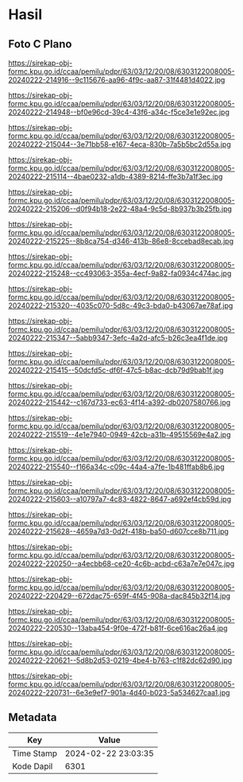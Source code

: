 # Hasil

## Foto C Plano

https://sirekap-obj-formc.kpu.go.id/ccaa/pemilu/pdpr/63/03/12/20/08/6303122008005-20240222-214916--9c115676-aa96-4f9c-aa87-31f4481d4022.jpg

https://sirekap-obj-formc.kpu.go.id/ccaa/pemilu/pdpr/63/03/12/20/08/6303122008005-20240222-214948--bf0e96cd-39c4-43f6-a34c-f5ce3e1e92ec.jpg

https://sirekap-obj-formc.kpu.go.id/ccaa/pemilu/pdpr/63/03/12/20/08/6303122008005-20240222-215044--3e71bb58-e167-4eca-830b-7a5b5bc2d55a.jpg

https://sirekap-obj-formc.kpu.go.id/ccaa/pemilu/pdpr/63/03/12/20/08/6303122008005-20240222-215114--4bae0232-a1db-4389-8214-ffe3b7a1f3ec.jpg

https://sirekap-obj-formc.kpu.go.id/ccaa/pemilu/pdpr/63/03/12/20/08/6303122008005-20240222-215206--d0f94b18-2e22-48a4-9c5d-8b937b3b25fb.jpg

https://sirekap-obj-formc.kpu.go.id/ccaa/pemilu/pdpr/63/03/12/20/08/6303122008005-20240222-215225--8b8ca754-d346-413b-86e8-8ccebad8ecab.jpg

https://sirekap-obj-formc.kpu.go.id/ccaa/pemilu/pdpr/63/03/12/20/08/6303122008005-20240222-215248--cc493063-355a-4ecf-9a82-fa0934c474ac.jpg

https://sirekap-obj-formc.kpu.go.id/ccaa/pemilu/pdpr/63/03/12/20/08/6303122008005-20240222-215320--4035c070-5d8c-49c3-bda0-b43067ae78af.jpg

https://sirekap-obj-formc.kpu.go.id/ccaa/pemilu/pdpr/63/03/12/20/08/6303122008005-20240222-215347--5abb9347-3efc-4a2d-afc5-b26c3ea4f1de.jpg

https://sirekap-obj-formc.kpu.go.id/ccaa/pemilu/pdpr/63/03/12/20/08/6303122008005-20240222-215415--50dcfd5c-df6f-47c5-b8ac-dcb79d9bab1f.jpg

https://sirekap-obj-formc.kpu.go.id/ccaa/pemilu/pdpr/63/03/12/20/08/6303122008005-20240222-215442--c167d733-ec63-4f14-a392-db0207580766.jpg

https://sirekap-obj-formc.kpu.go.id/ccaa/pemilu/pdpr/63/03/12/20/08/6303122008005-20240222-215519--4e1e7940-0949-42cb-a31b-49515569e4a2.jpg

https://sirekap-obj-formc.kpu.go.id/ccaa/pemilu/pdpr/63/03/12/20/08/6303122008005-20240222-215540--f166a34c-c09c-44a4-a7fe-1b481ffab8b6.jpg

https://sirekap-obj-formc.kpu.go.id/ccaa/pemilu/pdpr/63/03/12/20/08/6303122008005-20240222-215603--a10797a7-4c83-4822-8647-a692ef4cb59d.jpg

https://sirekap-obj-formc.kpu.go.id/ccaa/pemilu/pdpr/63/03/12/20/08/6303122008005-20240222-215628--4659a7d3-0d2f-418b-ba50-d607cce8b711.jpg

https://sirekap-obj-formc.kpu.go.id/ccaa/pemilu/pdpr/63/03/12/20/08/6303122008005-20240222-220250--a4ecbb68-ce20-4c6b-acbd-c63a7e7e047c.jpg

https://sirekap-obj-formc.kpu.go.id/ccaa/pemilu/pdpr/63/03/12/20/08/6303122008005-20240222-220429--672dac75-659f-4f45-908a-dac845b32f14.jpg

https://sirekap-obj-formc.kpu.go.id/ccaa/pemilu/pdpr/63/03/12/20/08/6303122008005-20240222-220530--13aba454-9f0e-472f-b81f-6ce616ac26a4.jpg

https://sirekap-obj-formc.kpu.go.id/ccaa/pemilu/pdpr/63/03/12/20/08/6303122008005-20240222-220621--5d8b2d53-0219-4be4-b763-c1f82dc62d90.jpg

https://sirekap-obj-formc.kpu.go.id/ccaa/pemilu/pdpr/63/03/12/20/08/6303122008005-20240222-220731--6e3e9ef7-901a-4d40-b023-5a534627caa1.jpg


## Metadata

| Key        | Value               |
| ---------- | ------------------- |
| Time Stamp | 2024-02-22 23:03:35 |
| Kode Dapil | 6301                |



